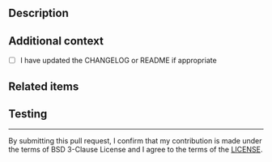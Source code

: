 ## Description
<!-- Thank you for submitting a pull request! Find more information in our development guide at [DEVELOPMENT](DEVELOPMENT.md) -->
<!-- Provide an overview of the PR for maintainers and reviewers. -->
<!-- Please ensure your commit messages follow these [guidelines](https://chris.beams.io/posts/git-commit/). -->

## Additional context
<!-- Provide details that would help an engineer who is unfamiliar with this part of the code. -->
<!-- Please confirm there is no breaking change, or call out any behavior changes you think are necessary. -->


- [ ] I have updated the CHANGELOG or README if appropriate

## Related items
<!-- Please add related pull requests or Github issues. -->

## Testing
<!-- Please describe how these changes were tested. -->

--------
By submitting this pull request, I confirm that my contribution is made under the terms of BSD 3-Clause License and I agree to the terms of the [LICENSE](https://github.com/awslabs/s3-connector-for-pytorch/blob/main/LICENSE).
